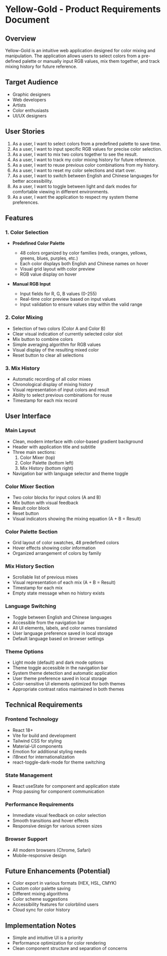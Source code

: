 # Yellow-Gold - Product Requirements Document

## Overview
Yellow-Gold is an intuitive web application designed for color mixing and manipulation. The application allows users to select colors from a pre-defined palette or manually input RGB values, mix them together, and track mixing history for future reference.

## Target Audience
- Graphic designers
- Web developers
- Artists
- Color enthusiasts
- UI/UX designers

## User Stories
1. As a user, I want to select colors from a predefined palette to save time.
2. As a user, I want to input specific RGB values for precise color selection.
3. As a user, I want to mix two colors together to see the result.
4. As a user, I want to track my color mixing history for future reference.
5. As a user, I want to reuse previous color combinations from my history.
6. As a user, I want to reset my color selections and start over.
7. As a user, I want to switch between English and Chinese languages for better accessibility.
8. As a user, I want to toggle between light and dark modes for comfortable viewing in different environments.
9. As a user, I want the application to respect my system theme preferences.

## Features

### 1. Color Selection
- **Predefined Color Palette**
  - 48 colors organized by color families (reds, oranges, yellows, greens, blues, purples, etc.)
  - Each color displays both English and Chinese names on hover
  - Visual grid layout with color preview
  - RGB value display on hover

- **Manual RGB Input**
  - Input fields for R, G, B values (0-255)
  - Real-time color preview based on input values
  - Input validation to ensure values stay within the valid range

### 2. Color Mixing
- Selection of two colors (Color A and Color B)
- Clear visual indication of currently selected color slot
- Mix button to combine colors
- Simple averaging algorithm for RGB values
- Visual display of the resulting mixed color
- Reset button to clear all selections

### 3. Mix History
- Automatic recording of all color mixes
- Chronological display of mixing history
- Visual representation of input colors and result
- Ability to select previous combinations for reuse
- Timestamp for each mix record

## User Interface

### Main Layout
- Clean, modern interface with color-based gradient background
- Header with application title and subtitle
- Three main sections:
  1. Color Mixer (top)
  2. Color Palette (bottom left)
  3. Mix History (bottom right)
- Navigation bar with language selector and theme toggle

### Color Mixer Section
- Two color blocks for input colors (A and B)
- Mix button with visual feedback
- Result color block
- Reset button
- Visual indicators showing the mixing equation (A + B = Result)

### Color Palette Section
- Grid layout of color swatches, 48 predefined colors
- Hover effects showing color information
- Organized arrangement of colors by family

### Mix History Section
- Scrollable list of previous mixes
- Visual representation of each mix (A + B = Result)
- Timestamp for each mix
- Empty state message when no history exists

### Language Switching
- Toggle between English and Chinese languages
- Accessible from the navigation bar
- All UI elements, labels, and color names translated
- User language preference saved in local storage
- Default language based on browser settings

### Theme Options
- Light mode (default) and dark mode options
- Theme toggle accessible in the navigation bar
- System theme detection and automatic application
- User theme preference saved in local storage
- Color-sensitive UI elements optimized for both themes
- Appropriate contrast ratios maintained in both themes

## Technical Requirements

### Frontend Technology
- React 18+
- Vite for build and development
- Tailwind CSS for styling
- Material-UI components
- Emotion for additional styling needs
- i18next for internationalization
- react-toggle-dark-mode for theme switching

### State Management
- React useState for component and application state
- Prop passing for component communication

### Performance Requirements
- Immediate visual feedback on color selection
- Smooth transitions and hover effects
- Responsive design for various screen sizes

### Browser Support
- All modern browsers (Chrome, Safari)
- Mobile-responsive design

## Future Enhancements (Potential)
- Color export in various formats (HEX, HSL, CMYK)
- Custom color palette saving
- Different mixing algorithms
- Color scheme suggestions
- Accessibility features for colorblind users
- Cloud sync for color history

## Implementation Notes
- Simple and intuitive UI is a priority
- Performance optimization for color rendering
- Clean component structure and separation of concerns